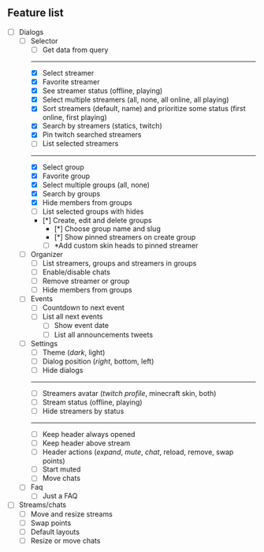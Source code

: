 ## Feature list

- [ ] Dialogs
  - [ ] Selector
    - [ ] Get data from query
    ***
    - [x] Select streamer
    - [x] Favorite streamer
    - [x] See streamer status (offline, playing)
    - [x] Select multiple streamers (all, none, all online, all playing)
    - [x] Sort streamers (default, name) and prioritize some status (first online, first playing)
    - [x] Search by streamers (statics, twitch)
    - [x] Pin twitch searched streamers
    - [ ] List selected streamers
    ***
    - [x] Select group
    - [x] Favorite group
    - [x] Select multiple groups (all, none)
    - [x] Search by groups
    - [x] Hide members from groups
    - [ ] List selected groups with hides
    - [*] Create, edit and delete groups
      - [*] Choose group name and slug
      - [*] Show pinned streamers on create group
      - [ ] \*Add custom skin heads to pinned streamer
  - [ ] Organizer
    - [ ] List streamers, groups and streamers in groups
    - [ ] Enable/disable chats
    - [ ] Remove streamer or group
    - [ ] Hide members from groups
  - [ ] Events
    - [ ] Countdown to next event
    - [ ] List all next events
      - [ ] Show event date
      - [ ] List all announcements tweets
  - [ ] Settings
    - [ ] Theme (_dark_, light)
    - [ ] Dialog position (_right_, bottom, left)
    - [ ] Hide dialogs
    ***
    - [ ] Streamers avatar (_twitch profile_, minecraft skin, both)
    - [ ] Stream status (offline, playing)
    - [ ] Hide streamers by status
    ***
    - [ ] Keep header always opened
    - [ ] Keep header above stream
    - [ ] Header actions (_expand_, _mute_, _chat_, reload, remove, swap points)
    - [ ] Start muted
    - [ ] Move chats
  - [ ] Faq
    - [ ] Just a FAQ
- [ ] Streams/chats
  - [ ] Move and resize streams
  - [ ] Swap points
  - [ ] Default layouts
  - [ ] Resize or move chats
